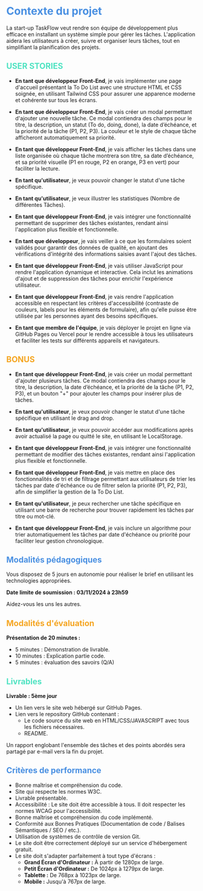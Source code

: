 # <span style="color: #4A90E2;">Contexte du projet</span>

La start-up TaskFlow veut rendre son équipe de développement plus efficace en installant un système simple pour gérer les tâches. L'application aidera les utilisateurs à créer, suivre et organiser leurs tâches, tout en simplifiant la planification des projets.

## <span style="color: #50E3C2;">USER STORIES</span>

- **En tant que développeur Front-End**, je vais implémenter une page d'accueil présentant la To Do List avec une structure HTML et CSS soignée, en utilisant Tailwind CSS pour assurer une apparence moderne et cohérente sur tous les écrans.

- **En tant que développeur Front-End**, je vais créer un modal permettant d'ajouter une nouvelle tâche. Ce modal contiendra des champs pour le titre, la description, un statut (To do, doing, done), la date d’échéance, et la priorité de la tâche (P1, P2, P3). La couleur et le style de chaque tâche afficheront automatiquement sa priorité.

- **En tant que développeur Front-End**, je vais afficher les tâches dans une liste organisée où chaque tâche montrera son titre, sa date d’échéance, et sa priorité visuelle (P1 en rouge, P2 en orange, P3 en vert) pour faciliter la lecture.

- **En tant qu'utilisateur**, je veux pouvoir changer le statut d'une tâche spécifique.

- **En tant qu'utilisateur**, je veux illustrer les statistiques (Nombre de différentes Tâches).

- **En tant que développeur Front-End**, je vais intégrer une fonctionnalité permettant de supprimer des tâches existantes, rendant ainsi l'application plus flexible et fonctionnelle.

- **En tant que développeur**, je vais veiller à ce que les formulaires soient validés pour garantir des données de qualité, en ajoutant des vérifications d'intégrité des informations saisies avant l'ajout des tâches.

- **En tant que développeur Front-End**, je vais utiliser JavaScript pour rendre l'application dynamique et interactive. Cela inclut les animations d'ajout et de suppression des tâches pour enrichir l'expérience utilisateur.

- **En tant que développeur Front-End**, je vais rendre l'application accessible en respectant les critères d'accessibilité (contraste de couleurs, labels pour les éléments de formulaire), afin qu'elle puisse être utilisée par les personnes ayant des besoins spécifiques.

- **En tant que membre de l'équipe**, je vais déployer le projet en ligne via GitHub Pages ou Vercel pour le rendre accessible à tous les utilisateurs et faciliter les tests sur différents appareils et navigateurs.

## <span style="color: #F5A623;">BONUS</span>

- **En tant que développeur Front-End**, je vais créer un modal permettant d'ajouter plusieurs tâches. Ce modal contiendra des champs pour le titre, la description, la date d’échéance, et la priorité de la tâche (P1, P2, P3), et un bouton "+" pour ajouter les champs pour insérer plus de tâches.

- **En tant qu'utilisateur**, je veux pouvoir changer le statut d'une tâche spécifique en utilisant le drag and drop.

- **En tant qu'utilisateur**, je veux pouvoir accéder aux modifications après avoir actualisé la page ou quitté le site, en utilisant le LocalStorage.

- **En tant que développeur Front-End**, je vais intégrer une fonctionnalité permettant de modifier des tâches existantes, rendant ainsi l'application plus flexible et fonctionnelle.

- **En tant que développeur Front-End**, je vais mettre en place des fonctionnalités de tri et de filtrage permettant aux utilisateurs de trier les tâches par date d'échéance ou de filtrer selon la priorité (P1, P2, P3), afin de simplifier la gestion de la To Do List.

- **En tant qu'utilisateur**, je peux rechercher une tâche spécifique en utilisant une barre de recherche pour trouver rapidement les tâches par titre ou mot-clé.

- **En tant que développeur Front-End**, je vais inclure un algorithme pour trier automatiquement les tâches par date d'échéance ou priorité pour faciliter leur gestion chronologique.

## <span style="color: #4A90E2;">Modalités pédagogiques</span>

Vous disposez de 5 jours en autonomie pour réaliser le brief en utilisant les technologies appropriées.

**Date limite de soumission : 03/11/2024 à 23h59**

Aidez-vous les uns les autres.

## <span style="color: #F5A623;">Modalités d'évaluation</span>

**Présentation de 20 minutes :**
- 5 minutes : Démonstration de livrable.
- 10 minutes : Explication partie code.
- 5 minutes : évaluation des savoirs (Q/A)

## <span style="color: #50E3C2;">Livrables</span>

**Livrable : 5ème jour**
- Un lien vers le site web hébergé sur GitHub Pages.
- Lien vers le repository GitHub contenant :
  - Le code source du site web en HTML/CSS/JAVASCRIPT avec tous les fichiers nécessaires.
  - README.

Un rapport englobant l'ensemble des tâches et des points abordés sera partagé par e-mail vers la fin du projet.

## <span style="color: #4A90E2;">Critères de performance</span>

- Bonne maîtrise et compréhension du code.
- Site qui respecte les normes W3C.
- Livrable présentable.
- Accessibilité : Le site doit être accessible à tous. Il doit respecter les normes WCAG pour l'accessibilité.
- Bonne maîtrise et compréhension du code implémenté.
- Conformité aux Bonnes Pratiques (Documentation de code / Balises Sémantiques / SEO / etc.).
- Utilisation de systèmes de contrôle de version Git.
- Le site doit être correctement déployé sur un service d'hébergement gratuit.
- Le site doit s'adapter parfaitement à tout type d'écrans :
  - **Grand Écran d'Ordinateur :** À partir de 1280px de large.
  - **Petit Écran d'Ordinateur :** De 1024px à 1279px de large.
  - **Tablette :** De 768px à 1023px de large.
  - **Mobile :** Jusqu'à 767px de large.
